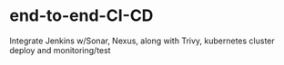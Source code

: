 # end-to-end-CI-CD
Integrate Jenkins w/Sonar, Nexus, along with Trivy, kubernetes cluster deploy and monitoring/test
